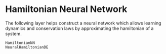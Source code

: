 # Hamiltonian Neural Network

The following layer helps construct a neural network which allows learning
dynamics and conservation laws by approximating the hamiltonian of a system.

```@docs
HamiltonianNN
NeuralHamiltonianDE
```
